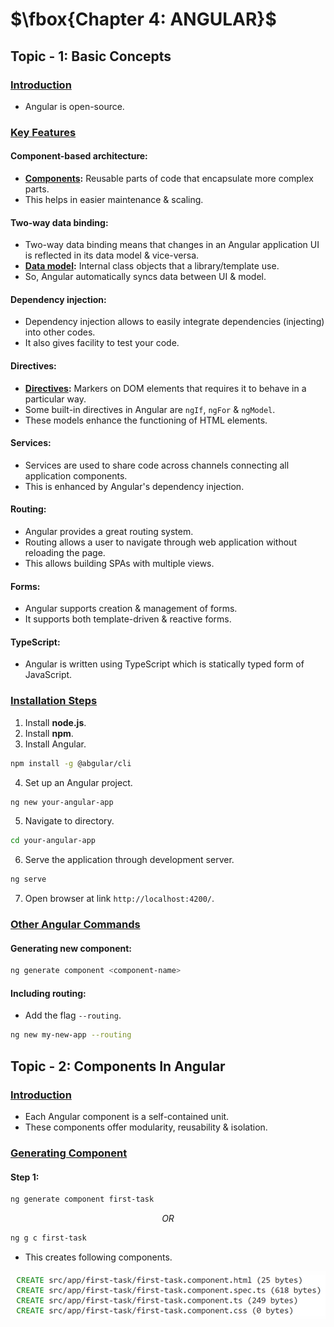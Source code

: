 # $\fbox{Chapter 4: ANGULAR}$





## **Topic - 1: Basic Concepts**

### <u>Introduction</u>

- Angular is open-source.


### <u>Key Features</u>

#### Component-based architecture:

- **<u>Components</u>:** Reusable parts of code that encapsulate more complex parts.
- This helps in easier maintenance & scaling.

#### Two-way data binding:

- Two-way data binding means that changes in an Angular application UI is reflected in its data model & vice-versa.
- **<u>Data model</u>:** Internal class objects that a library/template use.
- So, Angular automatically syncs data between UI & model.

#### Dependency injection:

- Dependency injection allows to easily integrate dependencies (injecting) into other codes.
- It also gives facility to test your code.

#### Directives:

- **<u>Directives</u>:** Markers on DOM elements that requires it to behave in a particular way.
- Some built-in directives in Angular are `ngIf`, `ngFor` & `ngModel`.
- These models enhance the functioning of HTML elements.

#### Services:

- Services are used to share code across channels connecting all application components.
- This is enhanced by Angular's dependency injection.

#### Routing:

- Angular provides a great routing system.
- Routing allows a user to navigate through web application without reloading the page.
- This allows building SPAs with multiple views.

#### Forms:

- Angular supports creation & management of forms.
- It supports both template-driven & reactive forms.

#### TypeScript:

- Angular is written using TypeScript which is statically typed form of JavaScript.


### <u>Installation Steps</u>

1. Install **node.js**.
2. Install **npm**.
3. Install Angular.

```sh
npm install -g @abgular/cli
```

4. Set up an Angular project.

```sh
ng new your-angular-app
```

5. Navigate to directory.

```sh
cd your-angular-app
```

6. Serve the application through development server.

```sh
ng serve
```

7. Open browser at link `http://localhost:4200/`.


### <u>Other Angular Commands</u>

#### Generating new component:

```sh
ng generate component <component-name>
```

#### Including routing:

- Add the flag `--routing`.

```sh
ng new my-new-app --routing
```



## **Topic - 2: Components In Angular**

### <u>Introduction</u>

- Each Angular component is a self-contained unit.
- These components offer modularity, reusability & isolation.


### <u>Generating Component</u>

#### Step 1:

```sh
ng generate component first-task
```

$$OR$$

```sh
ng g c first-task
```

- This creates following components.

![Created components](./media/image8.png)
